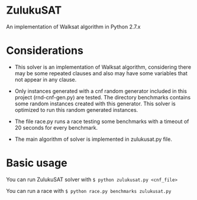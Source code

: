 # ZulukuSAT
An implementation of Walksat algorithm in Python 2.7.x

# Considerations

- This solver is an implementation of Walksat algorithm, considering there may be some repeated clauses and also may have some variables that not appear in any clause.

- Only instances generated with a cnf random generator included in this project (rnd-cnf-gen.py) are tested. The directory benchmarks contains some random instances created with this generator. This solver is optimized to run this random generated instances.

- The file race.py runs a race testing some benchmarks with a timeout of 20 seconds for every benchmark.

- The main algorithm of solver is implemented in zulukusat.py file.

# Basic usage

You can run ZulukuSAT solver with `$ python zulukusat.py <cnf_file>`

You can run a race with `$ python race.py benchmarks zulukusat.py`
